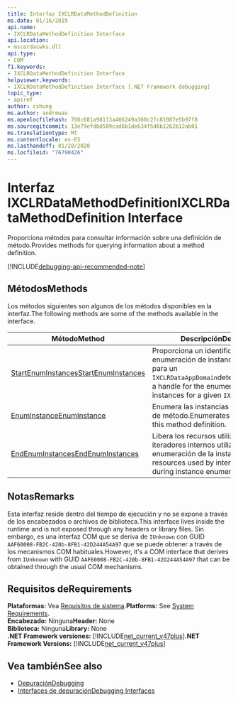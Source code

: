 ```yaml
---
title: Interfaz IXCLRDataMethodDefinition
ms.date: 01/16/2019
api.name:
- IXCLRDataMethodDefinition Interface
api.location:
- mscordacwks.dll
api.type:
- COM
f1.keywords:
- IXCLRDataMethodDefinition Interface
helpviewer.keywords:
- IXCLRDataMethodDefinition Interface [.NET Framework debugging]
topic_type:
- apiref
author: cshung
ms.author: andrewau
ms.openlocfilehash: 708c681a98113a406249a360c2fc81087e5b97f8
ms.sourcegitcommit: 13e79efdbd589cad6b1de634f5d6b1262b12ab01
ms.translationtype: MT
ms.contentlocale: es-ES
ms.lasthandoff: 01/28/2020
ms.locfileid: "76790426"
---
```

# <a name="ixclrdatamethoddefinition-interface"></a><span data-ttu-id="ee811-102">Interfaz IXCLRDataMethodDefinition</span><span class="sxs-lookup"><span data-stu-id="ee811-102">IXCLRDataMethodDefinition Interface</span></span>

<span data-ttu-id="ee811-103">Proporciona métodos para consultar información sobre una definición de método.</span><span class="sxs-lookup"><span data-stu-id="ee811-103">Provides methods for querying information about a method definition.</span></span>

[!INCLUDE[debugging-api-recommended-note](../../../../includes/debugging-api-recommended-note.md)]

## <a name="methods"></a><span data-ttu-id="ee811-104">Métodos</span><span class="sxs-lookup"><span data-stu-id="ee811-104">Methods</span></span>

<span data-ttu-id="ee811-105">Los métodos siguientes son algunos de los métodos disponibles en la interfaz.</span><span class="sxs-lookup"><span data-stu-id="ee811-105">The following methods are some of the methods available in the interface.</span></span>

| <span data-ttu-id="ee811-106">Método</span><span class="sxs-lookup"><span data-stu-id="ee811-106">Method</span></span>                                                                                                                          | <span data-ttu-id="ee811-107">Descripción</span><span class="sxs-lookup"><span data-stu-id="ee811-107">Description</span></span>                                                                                 |
| ------------------------------------------------------------------------------------------------------------------------------- | ------------------------------------------------------------------------------------------- |
| [<span data-ttu-id="ee811-108">StartEnumInstances</span><span class="sxs-lookup"><span data-stu-id="ee811-108">StartEnumInstances</span></span>](ixclrdatamethoddefinition-startenuminstances-method.md) | <span data-ttu-id="ee811-109">Proporciona un identificador para la enumeración de instancias de método para un `IXCLRDataAppDomain`determinado.</span><span class="sxs-lookup"><span data-stu-id="ee811-109">Provides a handle for the enumeration of method instances for a given `IXCLRDataAppDomain`.</span></span> |
| [<span data-ttu-id="ee811-110">EnumInstance</span><span class="sxs-lookup"><span data-stu-id="ee811-110">EnumInstance</span></span>](ixclrdatamethoddefinition-enuminstance-method.md)             | <span data-ttu-id="ee811-111">Enumera las instancias de esta definición de método.</span><span class="sxs-lookup"><span data-stu-id="ee811-111">Enumerates the instances of this method definition.</span></span>                                         |
| [<span data-ttu-id="ee811-112">EndEnumInstances</span><span class="sxs-lookup"><span data-stu-id="ee811-112">EndEnumInstances</span></span>](ixclrdatamethoddefinition-endenuminstances-method.md)     | <span data-ttu-id="ee811-113">Libera los recursos utilizados por los iteradores internos utilizados durante la enumeración de la instancia.</span><span class="sxs-lookup"><span data-stu-id="ee811-113">Releases the resources used by internal iterators used during instance enumeration.</span></span>         |

## <a name="remarks"></a><span data-ttu-id="ee811-114">Notas</span><span class="sxs-lookup"><span data-stu-id="ee811-114">Remarks</span></span>

<span data-ttu-id="ee811-115">Esta interfaz reside dentro del tiempo de ejecución y no se expone a través de los encabezados o archivos de biblioteca.</span><span class="sxs-lookup"><span data-stu-id="ee811-115">This interface lives inside the runtime and is not exposed through any headers or library files.</span></span> <span data-ttu-id="ee811-116">Sin embargo, es una interfaz COM que se deriva de `IUnknown` con GUID `AAF60008-FB2C-420b-8FB1-42D244A54A97` que se puede obtener a través de los mecanismos COM habituales.</span><span class="sxs-lookup"><span data-stu-id="ee811-116">However, it's a COM interface that derives from `IUnknown` with GUID `AAF60008-FB2C-420b-8FB1-42D244A54A97` that can be obtained through the usual COM mechanisms.</span></span>

## <a name="requirements"></a><span data-ttu-id="ee811-117">Requisitos de</span><span class="sxs-lookup"><span data-stu-id="ee811-117">Requirements</span></span>

<span data-ttu-id="ee811-118">**Plataformas:** Vea [Requisitos de sistema](../../../../docs/framework/get-started/system-requirements.md).</span><span class="sxs-lookup"><span data-stu-id="ee811-118">**Platforms:** See [System Requirements](../../../../docs/framework/get-started/system-requirements.md).</span></span>  
<span data-ttu-id="ee811-119">**Encabezado:** Ninguna</span><span class="sxs-lookup"><span data-stu-id="ee811-119">**Header:** None</span></span>  
<span data-ttu-id="ee811-120">**Biblioteca:** Ninguna</span><span class="sxs-lookup"><span data-stu-id="ee811-120">**Library:** None</span></span>  
<span data-ttu-id="ee811-121">**.NET Framework versiones:** [!INCLUDE[net_current_v47plus](../../../../includes/net-current-v47plus.md)]</span><span class="sxs-lookup"><span data-stu-id="ee811-121">**.NET Framework Versions:** [!INCLUDE[net_current_v47plus](../../../../includes/net-current-v47plus.md)]</span></span>  

## <a name="see-also"></a><span data-ttu-id="ee811-122">Vea también</span><span class="sxs-lookup"><span data-stu-id="ee811-122">See also</span></span>

- [<span data-ttu-id="ee811-123">Depuración</span><span class="sxs-lookup"><span data-stu-id="ee811-123">Debugging</span></span>](index.md)
- [<span data-ttu-id="ee811-124">Interfaces de depuración</span><span class="sxs-lookup"><span data-stu-id="ee811-124">Debugging Interfaces</span></span>](debugging-interfaces.md)

